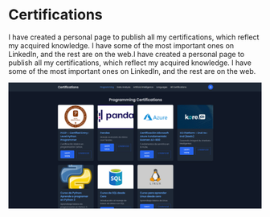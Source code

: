# Certifications
I have created a personal page to publish all my certifications, which reflect my acquired knowledge. I have some of the most important ones on LinkedIn, and the rest are on the web.I have created a personal page to publish all my certifications, which reflect my acquired knowledge. I have some of the most important ones on LinkedIn, and the rest are on the web.

![Certs](img/Certs.png) 
